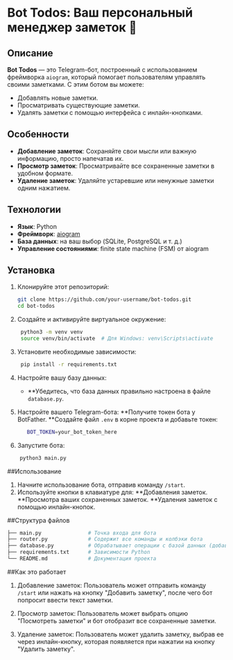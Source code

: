 # Bot Todos: Ваш персональный менеджер заметок 🤖

## Описание

**Bot Todos** — это Telegram-бот, построенный с использованием фреймворка `aiogram`, который помогает пользователям управлять своими заметками. С этим ботом вы можете:
- Добавлять новые заметки.
- Просматривать существующие заметки.
- Удалять заметки с помощью интерфейса с инлайн-кнопками.

## Особенности

- **Добавление заметок**: Сохраняйте свои мысли или важную информацию, просто напечатав их.
- **Просмотр заметок**: Просматривайте все сохраненные заметки в удобном формате.
- **Удаление заметок**: Удаляйте устаревшие или ненужные заметки одним нажатием.

## Технологии

- **Язык**: Python
- **Фреймворк**: [aiogram](https://docs.aiogram.dev/en/latest/)
- **База данных**: на ваш выбор (SQLite, PostgreSQL и т. д.)
- **Управление состояниями**: finite state machine (FSM) от aiogram

## Установка

1. Клонируйте этот репозиторий:
   ```bash
   git clone https://github.com/your-username/bot-todos.git
   cd bot-todos
   ```
2. Создайте и активируйте виртуальное окружение:
   ```bash
    python3 -m venv venv
    source venv/bin/activate  # Для Windows: venv\Scripts\activate
   ```
3. Установите необходимые зависимости:
   ```bash
    pip install -r requirements.txt
   ```
4. Настройте вашу базу данных:
   - **Убедитесь, что база данных правильно настроена в файле `database.py`.

5. Настройте вашего Telegram-бота:
  **Получите токен бота у BotFather.
  **Создайте файл `.env` в корне проекта и добавьте токен:
   ```bash
      BOT_TOKEN=your_bot_token_here
   ```
6. Запустите бота:
  ```bash
      python3 main.py
   ```

##Использование
1. Начните использование бота, отправив команду `/start`.
2. Используйте кнопки в клавиатуре для:
  **Добавления заметок.
  **Просмотра ваших сохраненных заметок.
  **Удаления заметок с помощью инлайн-кнопок.

##Структура файлов
```bash
├── main.py               # Точка входа для бота
├── router.py             # Содержит все команды и колбэки бота
├── database.py           # Обрабатывает операции с базой данных (добавление, получение, удаление)
├── requirements.txt      # Зависимости Python
└── README.md             # Документация проекта
```

##Как это работает
1. Добавление заметок: Пользователь может отправить команду `/start` или нажать на кнопку "Добавить заметку", после чего бот попросит ввести текст заметки.

2. Просмотр заметок: Пользователь может выбрать опцию "Посмотреть заметки" и бот отобразит все сохраненные заметки.

3. Удаление заметок: Пользователь может удалить заметку, выбрав ее через инлайн-кнопку, которая появляется при нажатии на кнопку "Удалить заметку".

